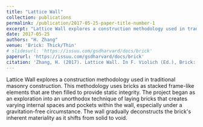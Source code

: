 ```yaml
---
title: "Lattice Wall"
collection: publications
permalink: /publication/2017-05-25-paper-title-number-1
excerpt: "Lattice Wall explores a construction methodology used in traditional masonry construction. This methodology uses bricks as stacked frame-like elements that are then filled to provide static integrity. The project began as an exploration into an unorthodox technique of laying bricks that creates varying internal spaces and pockets within the wall, especially under a gravitation-free circumstance. The wall gradually deconstructs the brick's inherent materiality as it shifts from solid to void."
date: 2017-05-25
authors: "H. Zhang"
venue: 'Brick: Thick/Thin'
# slidesurl: 'https://issuu.com/gsdharvard/docs/brick'
paperurl: 'https://issuu.com/gsdharvard/docs/brick'
citation: 'Zhang, H. (2017). Lattice Wall. In F. Violich (Ed.), Brick: Thick/Thin (pp. 16-17, pp. 92-97). Harvard University Graduate School of Design. ISBN 978-1934510629.'
---
```


Lattice Wall explores a construction methodology used in traditional masonry construction. This methodology uses bricks as stacked frame-like elements that are then filled to provide static integrity. The project began as an exploration into an unorthodox technique of laying bricks that creates varying internal spaces and pockets within the wall, especially under a gravitation-free circumstance. The wall gradually deconstructs the brick's inherent materiality as it shifts from solid to void.


